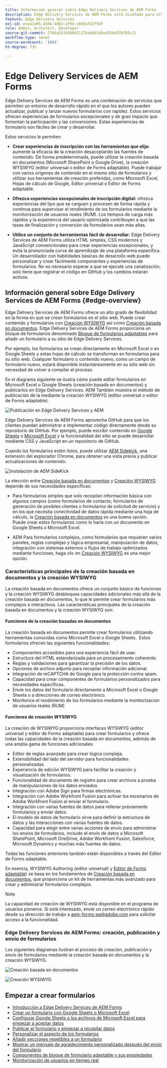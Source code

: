 ```yaml
---
title: Información general sobre Edge Delivery Services de AEM Forms
description: Edge Delivery Services de AEM Forms está diseñado para ofrecer un rendimiento máximo, lo que le permite imaginar el futuro de la recopilación de datos optimizada y la participación de los usuarios.
feature: Edge Delivery Services
exl-id: ecea1e05-d36b-4d63-af9d-c69dafd2f94f
role: Admin, Architect, Developer
source-git-commit: 2766a351938062127babb01d5ed35bd37b705c21
workflow-type: tm+mt
source-wordcount: '1043'
ht-degree: 73%

---
```


# Edge Delivery Services de AEM Forms

Edge Delivery Services de AEM Forms es una combinación de servicios que permiten un entorno de desarrollo rápido en el que los autores pueden actualizar, publicar y lanzar nuevos formularios con rapidez. Estos servicios ofrecen experiencias de formularios excepcionales y de gran impacto que fomentan la participación y las conversiones. Estas experiencias de formulario son fáciles de crear y desarrollar.

Estos servicios le permiten:

* **Crear experiencias de inscripción con las herramientas que elija:** aumente la eficacia de la creación desacoplando las fuentes de contenido. De forma predeterminada, puede utilizar la creación basada en documentos (Microsoft SharePoint o Google Drive), la creación WYSIWYG (editor universal o editor de Forms adaptable). Puede trabajar con varios orígenes de contenido en el mismo sitio de formularios y utilizar sus herramientas de creación preferidas, como Microsoft Excel, Hojas de cálculo de Google, Editor universal o Editor de Forms adaptable.

* **Ofrezca experiencias excepcionales de inscripción digital:** ofrezca experiencias del tipo que se carguen y procesen de forma rápida y continua para supervisar el rendimiento de los formularios mediante la monitorización de usuarios reales (RUM). Los tiempos de carga más rápidos y la experiencia del usuario optimizada contribuyen a que las tasas de finalización y conversión de formularios sean más altas.

* **Utilice un conjunto de herramientas fácil de desarrollar:** Edge Delivery Services de AEM Forms utiliza HTML simples, CSS modernos y JavaScript convencionales para crear experiencias excepcionales, y evita la pronunciada curva de aprendizaje de una plataforma específica. Un desarrollador con habilidades básicas de desarrollo web puede personalizar y crear fácilmente componentes y experiencias de formularios. No es necesario esperar a que se ejecute una canalización, solo tiene que registrar el código en GitHub y los cambios estarán activos.

## Información general sobre Edge Delivery Services de AEM Forms {#edge-overview}

Edge Delivery Services de AEM Forms ofrece un alto grado de flexibilidad en la forma en que se crean formularios en el sitio web. Puede crear contenido y formularios con [Creación WYSIWYG](/help/forms/creating-adaptive-form-core-components.md) así como [Creación basada en documentos](/help/edge/docs/forms/create-forms.md). Edge Delivery Services de AEM Forms proporciona un bloque de formularios denominado [Bloque de formularios adaptables](/help/edge/docs/forms/create-forms.md) para añadir un formulario a su sitio de Edge Delivery Services.

Por ejemplo, los formularios se crean directamente en Microsoft Excel o en Google Sheets y estas hojas de cálculo se transforman en formularios para su sitio web. Cualquier formulario o contenido nuevo, como un campo de formulario nuevo, estará disponible instantáneamente en su sitio web sin necesidad de volver a compilar el proceso.

En el diagrama siguiente se ilustra cómo puede editar formularios en Microsoft Excel o Google Sheets (creación basada en documentos) y publicarlos en Edge Delivery Services. AEM También muestra el método de publicación de la mediante la creación WYSIWYG (editor universal o editor de Forms adaptable).

![Publicación en Edge Delivery Services y AEM](/help/edge/docs/forms/assets/AEM-forms-with-EDS-publishing.png)

Edge Delivery Services de AEM Forms aprovecha GitHub para que los clientes puedan administrar e implementar código directamente desde su repositorio de GitHub. Por ejemplo, puede escribir contenido en [Google Sheets](/help/edge/docs/forms/create-forms.md) o [Microsoft Excel](/help/edge/docs/forms/create-forms.md) y la funcionalidad del sitio se puede desarrollar mediante CSS y JavaScript en un repositorio de GitHub. 

Cuando los formularios estén listos, puede utilizar [AEM Sidekick](/help/edge/docs/forms/tutorial.md#preview-and-publish-your-content), una extensión del explorador Chrome, para obtener una vista previa y publicar actualizaciones de contenido.

![Instalación de AEM SideKick](/help/edge/assets/aem-sidekick-preview-publish-forms.png)

La elección entre [Creación basada en documentos](#document-based-authoring-features) y [Creación WYSIWYG](#wysiwyg-authoring-features) depende de sus necesidades específicas:

* Para formularios simples que solo recopilan información básica con algunos campos (como formularios de contacto, formularios de generación de posibles clientes o formularios de solicitud de servicio) y en los que necesita conectividad de datos rápida mediante una hoja de cálculo, la [Creación basada en documentos](#document-based-authoring-features) es una buena opción. Puede crear estos formularios como lo haría con un documento en Google Sheets o Microsoft Excel.

* AEM Para formularios complejos, como formularios que requieren varios paneles, reglas complejas y lógica empresarial, manipulación de datos, integración con sistemas externos o flujos de trabajo optimizados mediante funciones, haga clic en [Creación WYSIWYG](#wysiwyg-authoring-features) es una mejor opción.


### Características principales de la creación basada en documentos y la creación WYSIWYG

La creación basada en documentos ofrece un conjunto básico de funciones y la creación WYSIWYG desbloquea capacidades adicionales más allá de la creación basada en documentos, lo que le permite crear formularios más complejos e interactivos. Las características principales de la creación basada en documentos y la creación WYSIWYG son:

#### Funciones de la creación basadas en documentos

La creación basada en documentos permite crear formularios utilizando herramientas conocidas como Microsoft Excel o Google Sheets.  Estos formularios ofrecen las siguientes funcionalidades:

* Componentes accesibles para una experiencia fácil de usar.
* Estructura del HTML estandarizada para un procesamiento coherente.
* Reglas y validaciones para garantizar la precisión de los datos.
* Opciones de archivo adjunto para recopilar información adicional.
* Integración de reCAPTCHA de Google para la protección contra spam.
* Capacidad para crear componentes de formularios personalizados para necesidades específicas.
* Envíe los datos del formulario directamente a Microsoft Excel o Google Sheets o a direcciones de correo electrónico.
* Monitorice el rendimiento de los formularios mediante la monitorización de usuarios reales (RUM)

#### Funciones de creación WYSIWYG

La creación de WYSIWYG proporciona interfaces WYSIWYG (editor universal y editor de Forms adaptable) para crear formularios y ofrece todas las capacidades de la creación basada en documentos, además de una amplia gama de funciones adicionales:

* Editor de reglas avanzado para crear lógica compleja.
* Extensibilidad del lado del servidor para funcionalidades personalizadas.
* Experiencia de edición WYSIWYG para facilitar la creación y visualización de formularios.
* Funcionalidad de documento de registro para crear archivos a prueba de manipulaciones de los datos enviados.
* Integración con Adobe Sign para firmas electrónicas.
* Integración con Adobe Workfront Fusion para activar los escenarios de Adobe Workfront Fusion al enviar el formulario.
* Integración con varias fuentes de datos para rellenar previamente formularios y enviar datos.
* El modelo de datos de formulario sirve para definir la estructura de datos y las interacciones con varias fuentes de datos.
* Capacidad para elegir entre varias acciones de envío para administrar los envíos de formularios, incluido el envío de datos a Microsoft SharePoint, Microsoft OneDrive, Adobe Workfront Fusion, Salesforce, Microsoft Dynamics y muchas más fuentes de datos.

Todas las funciones anteriores también están disponibles a través del Editor de Forms adaptable.

En esencia, WYSIWYG Authoring (editor universal) y [Editor de Forms adaptable](/help/forms/creating-adaptive-form-core-components.md)) se basa en los fundamentos de [Creación basada en documentos](/help/edge/docs/forms/create-forms.md), que proporciona un kit de herramientas más avanzado para crear y administrar formularios complejos.

>[!NOTE]
>
>
> La capacidad de creación de WYSIWYG está disponible en el programa de usuarios pioneros. Si está interesado, envíe un correo electrónico rápido desde su dirección de trabajo a aem-forms-ea@adobe.com para solicitar acceso a la funcionalidad.

### Edge Delivery Services de AEM Forms: creación, publicación y envío de formularios

Los siguientes diagramas ilustran el proceso de creación, publicación y envío de formularios mediante la creación basada en documentos y la creación WYSIWYG.

![Creación basada en documentos](/help/edge/assets/document-based-authoring-workflow.png)

![Creación WYSIWYG](/help/edge/assets/wysiwyg-authoring-workflow.png)

## Empezar a crear formularios

* [Introducción a Edge Delivery Services de AEM Forms](/help/edge/docs/forms/tutorial.md)
* [Crear un formulario con Google Sheets o Microsoft Excel](/help/edge/docs/forms/create-forms.md)
* [Configurar Google Sheets o los archivos de Microsoft Excel para empezar a aceptar datos](/help/edge/docs/forms/submit-forms.md)
* [Publicar el formulario y empezar a recopilar datos](/help/edge/docs/forms/publish-forms.md)
* [Personalizar el aspecto de los formularios](/help/edge/docs/forms/style-theme-forms.md)
* [Añadir secciones repetibles a un formulario](/help/edge/docs/forms/repeatable-forms.md)
* [Mostrar un mensaje de agradecimiento personalizado después del envío del formulario](/help/edge/docs/forms/thank-you-page-form.md)
* [Componentes de bloque de formulario adaptable y sus propiedades](/help/edge/docs/forms/form-components.md)
* [Monitorización de usuarios en tiempo real](https://www.aem.live/developer/rum#authentication)

<!-- 

## Start creating forms

<div>

  <style>
    .card-container {
        width: calc(33.33% - 10px);;
        margin: 5px;
        border: 1px solid #ccc;
        border-radius: 5px;
        padding: 5px;
        box-sizing: border-box;
        transition: background-color 0.3s ease; /* Adding transition effect */
    }
    .card-container:hover {
        background-color: #f0f0f0; /* Changing background color on hover */
    }
</style>

<div style="display: flex; flex-wrap: wrap; justify-content: space-between; margin: -5px;">
    <div class="card-container">
        <a href="/help/edge/docs/forms/create-forms.md">
            <img src="/help/edge/assets/smock_devices_18_n.svg" alt="Create a form using eds forms" style="border-radius: 5px;"> </b>
            <br><b style="margin-top: 5px;">Create a form using Google Sheets or Microsoft Excel</b>
        </a>
        <p>Create forms that load and render quickly and automatically reflows on mobile devices.</p>
    </div>
    <div class="card-container">
        <a href="/help/edge/docs/forms/create-forms.md#manually-configure-a-spreadsheet-to-accept-data">   
            <img src="/help/edge/assets/smock_platformdatamapping_18_n.svg" alt="Submit form" alt="Use Form Fragments in an EDS Form" style="border-radius: 5px;"> </b>
            <br><b style="margin-top: 5px;">Submit form to spreadsheet</b>
        </a>
        <p>Submit forms directly to your Microsoft Excel or Google Sheets.</p>
    </div>
     <div class="card-container">
        <a href="/help/edge/docs/forms/style-theme-forms.md">
            <img src="/help/edge/assets/smock_imageautomode_18_N.svg" alt="Apply styles or themes to an eds form" style="border-radius: 5px;"> </b>
            <br><b style="margin-top: 5px;">Customize a theme</b>
        </a>
        <p>Create a consistent brand image by applying the same theme across forms.</p>
    </div>
      <div class="card-container">
        <a href="/help/edge/docs/forms/validate-forms.md">
            <img src="/help/edge/assets/smock_condition_18_n.svg" alt="Add validations to form fields" style="border-radius: 5px;"> </b>
            <br><b style="margin-top: 5px;">Apply field validations</b>
        </a>
        <p>Reduce errors and frustration by checking form inputs for proper formatting.</p>
    </div> 
            <div class="card-container">
        <a href="/help/edge/docs/forms/rules-forms.md">
            <img src="/help/edge/assets/smock_documentfragment_18_n.svg" alt="Use rules to add dynamic behaviour to a form" style="border-radius: 5px;"> </b>
            <br><b style="margin-top: 5px;">Use rules to add dynamic behaviour to a form</b>
        </a>
        <p>Reuse preconfigured fragments across multiple forms.</p>
    </div>
    <div class="card-container">
        <a href="/help/edge/docs/forms/translate-forms.md">  
            <img src="/help/edge/assets/smock_abc_18_n.svg" alt="Translate an EDS Form" style="border-radius: 5px;"> </b>
            <br><b style="margin-top: 5px;">Translate a form</b>
        </a>
        <p>Extend the reach of your forms while keeping costs in check.</p>
    </div>
    <div class="card-container">
        <a href="/help/edge/docs/forms/repeatable-forms.md">  
            <img src="/help/edge/assets/smock_addto_18_n.svg" alt="Add repeatable sections to an EDS Form" style="border-radius: 5px;"> </b>
            <br><b style="margin-top: 5px;">Add repeatable sections</b>
        </a>
        <p>Effortlessly create and add repeatable sections to a form.</p>
    </div>
    <div class="card-container">
        <a href="/help/edge/docs/forms/custom-components-forms.md"> 
            <img src="/help/edge/assets/smock_userdeveloper_18_n.svg" alt="Create custom forms components using standard JavaScript and CSS"  style="border-radius: 5px;"> </b>
            <br><b style="margin-top: 5px;">Create custom components</b>
        </a>
        <p>Use standard JavaScript and CSS to create components and themes.</p>
    </div>
    <div class="card-container">
        <a href="/help/edge/docs/forms/recaptacha-forms.md">  
            <img src="/help//edge/assets/smock_keyclock_18_n.svg" alt="Use reCAPTCHA in an EDS Form" style="border-radius: 5px;"> </b>
            <br><b style="margin-top: 5px;">Use reCAPTCHA</b>
        </a>
        <p>Use OOTB reCAPTCHA integration for robust spam and bot protection.</p>
    </div>


</div>


</br>


-->